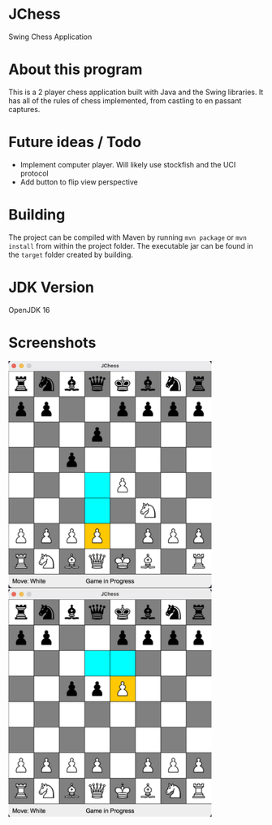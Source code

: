 # JChess
Swing Chess Application

# About this program
This is a 2 player chess application built with Java and the Swing libraries. It has all of the rules of chess implemented, from castling to en passant captures.

# Future ideas / Todo
- Implement computer player. Will likely use stockfish and the UCI protocol
- Add button to flip view perspective

# Building
The project can be compiled with Maven by running `mvn package` or `mvn install` from within the project folder. 
The executable jar can be found in the `target` folder created by building.

# JDK Version
OpenJDK 16

# Screenshots

<img src="https://github.com/nemerson7/JChess/blob/main/screenshots/img1.png" width="400" height="447">
<img src="https://github.com/nemerson7/JChess/blob/main/screenshots/img2.png" width="400" height="447">
